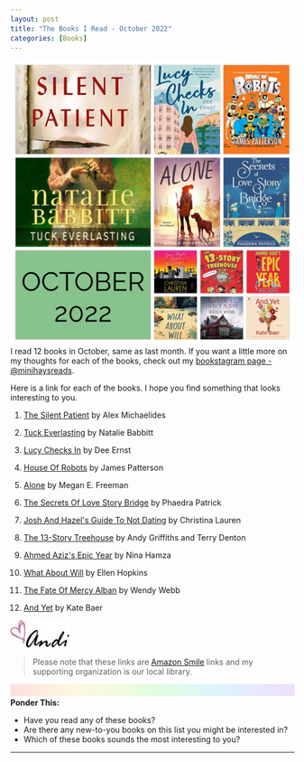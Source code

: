 ```yaml
---
layout: post
title: "The Books I Read - October 2022"
categories: [Books]
---
```

![books](/images/October2022Books.JPG)
I read 12 books in October, same as last month. If you want a little more on my thoughts for each of the books, check out my [bookstagram page - @minihaysreads](http://instagram.com/minihaysreads). 

Here is a link for each of the books. I hope you find something that looks interesting to you. 

1. [The Silent Patient](https://smile.amazon.com/Silent-Patient-Alex-Michaelides/dp/125030170X/ref=monarch_sidesheet) by Alex Michaelides

2. [Tuck Everlasting](https://smile.amazon.com/Tuck-Everlasting-Natalie-Babbitt/dp/1250059291/ref=monarch_sidesheet) by Natalie Babbitt

3. [Lucy Checks In](https://smile.amazon.com/Lucy-Checks-Novel-Dee-Ernst/dp/1250844584/ref=monarch_sidesheet) by Dee Ernst

4. [House Of Robots](https://smile.amazon.com/House-Robots-James-Patterson/dp/0316346799/ref=monarch_sidesheet) by James Patterson

5. [Alone](https://smile.amazon.com/Alone-Megan-Freeman/dp/1534467572/ref=monarch_sidesheet) by Megan E. Freeman

6. [The Secrets Of Love Story Bridge](https://smile.amazon.com/Secrets-Love-Story-Bridge-Novel/dp/077838943X/ref=monarch_sidesheet) by Phaedra Patrick

7. [Josh And Hazel's Guide To Not Dating](https://smile.amazon.com/Josh-Hazels-Guide-Not-Dating/dp/1501165852/ref=monarch_sidesheet) by Christina Lauren

8. [The 13-Story Treehouse](https://smile.amazon.com/13-Story-Treehouse-Monkey-Mayhem-Books/dp/1250070651/ref=monarch_sidesheet) by Andy Griffiths and Terry Denton

9. [Ahmed Aziz's Epic Year](https://smile.amazon.com/Ahmed-Azizs-Epic-Year-Hamza/dp/0063024896/ref=monarch_sidesheet) by Nina Hamza

10. [What About Will](https://smile.amazon.com/What-About-Will-Ellen-Hopkins/dp/0593108647/ref=monarch_sidesheet) by Ellen Hopkins

11. [The Fate Of Mercy Alban](https://smile.amazon.com/Fate-Mercy-Alban-Wendy-Webb/dp/1401341934/ref=monarch_sidesheet) by Wendy Webb

12. [And Yet](https://smile.amazon.com/Yet-Poems-Kate-Baer/dp/0063115557/ref=monarch_sidesheet) by Kate Baer

![Andi](/images/andi.jpg)

>Please note that these links are [Amazon Smile](https://smile.amazon.com/charity/smile/about?ref_=smi_se_rspo_laas_aas) links and my supporting organization is our local library.

![header](/images/SkinnyRainbow.jpg)
**Ponder This:**
- Have you read any of these books?
- Are there any new-to-you books on this list you might be interested in?
- Which of these books sounds the most interesting to you?

----
